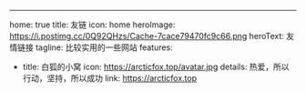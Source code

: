 ---
home: true
title: 友链
icon: home
heroImage: https://i.postimg.cc/0Q92QHzs/Cache-7cace79470fc9c66.png
heroText: 友情链接
tagline: 比较实用的一些网站
features:
  - title: 白狐的小窝
    icon: https://arcticfox.top/avatar.jpg
    details: 热爱，所以行动，坚持，所以成功
    link: https://arcticfox.top

<!-- markdownlint-disable -->
